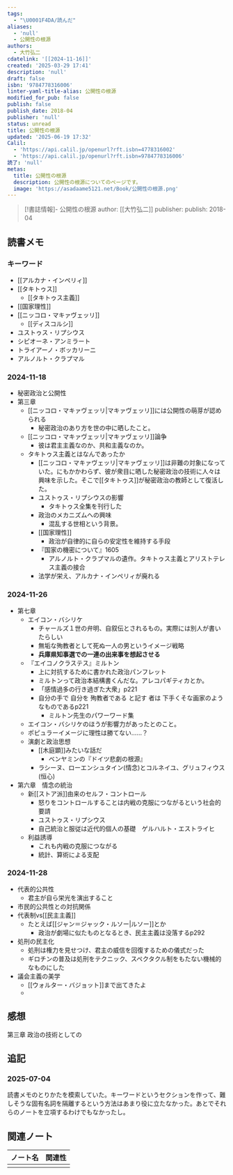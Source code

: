 ```yaml
---
tags:
  - "\U0001F4DA/読んだ"
aliases:
  - 'null'
  - 公開性の根源
authors:
  - 大竹弘二
cdatelink: '[[2024-11-16]]'
created: '2025-03-29 17:41'
description: 'null'
draft: false
isbn: '9784778316006'
linter-yaml-title-alias: 公開性の根源
modified_for_pub: false
publish: false
publish_date: 2018-04
publisher: 'null'
status: unread
title: 公開性の根源
updated: '2025-06-19 17:32'
Calil:
  - 'https://api.calil.jp/openurl?rft.isbn=4778316002'
  - 'https://api.calil.jp/openurl?rft.isbn=9784778316006'
読了: 'null'
metas:
  title: 公開性の根源
  description: 公開性の根源についてのページです。
  image: 'https://asadaame5121.net/Book/公開性の根源.png'
---
```

> [!書誌情報]-
>  公開性の根源
>  author: [[大竹弘二]]
>  publisher: 
>  publish: 2018-04 
　
## 読書メモ
### キーワード
- [[アルカナ・インペリィ]]
- [[タキトゥス]]
	- [[タキトゥス主義]]
- [[国家理性]]
- [[ニッコロ・マキァヴェッリ]]
	- [[ディスコルシ]]
- ユストゥス・リプシウス
- シピオーネ・アンミラート
- トライアーノ・ボッカリーニ
- アルノルト・クラプマル

### 2024-11-18
- 秘密政治と公開性
- 第三章
	- [[ニッコロ・マキァヴェッリ|マキァヴェッリ]]には公開性の萌芽が認められる
		- 秘密政治のあり方を世の中に晒したこと。
	- [[ニッコロ・マキァヴェッリ|マキァヴェッリ]]論争
		- 彼は君主主義なのか、共和主義なのか。
	- タキトゥス主義とはなんであったか
		- [[ニッコロ・マキァヴェッリ|マキァヴェッリ]]は非難の対象になっていた。にもかかわらず、彼が衆目に晒した秘密政治の技術に人々は興味を示した。そこで[[タキトゥス]]が秘密政治の教師として復活した。
		- ユストゥス・リプシウスの影響
			- タキトゥス全集を刊行した
		- 政治のメカニズムへの興味
			- 混乱する世相という背景。
		- [[国家理性]]
			- 政治が自律的に自らの安定性を維持する手段
		- 『国家の機密について』1605
			- アルノルト・クラプマルの遺作。タキトゥス主義とアリストテレス主義の接合
		- 法学が栄え、アルカナ・インペリィが廃れる
### 2024-11-26
- 第七章
	- エイコン・バシリケ
		- チャールズ１世の弁明、自叙伝とされるもの。実際には別人が書いたらしい
		- 無垢な殉教者として死ぬ一人の男というイメージ戦略
		- **兵庫県知事選での一連の出来事を想起させる**
	- 『エイコノクラステス』ミルトン
		- 上に対抗するために書かれた政治パンフレット
		- ミルトンって政治本結構書くんだな。アレコパギティカとか。
		- 「感情過多の行き過ぎた大衆」p221
		- 自分の手で 自分を 殉教者である と記す 者は 下手くそな画家のようなものであるp221
			- ミルトン先生のパワーワード集
	- エイコン・バシリケのほうが影響力があったとのこと。
	- ポピュラーイメージに理性は勝てない……？
	- 演劇と政治思想
		- [[木庭顕]]みたいな話だ
			- ベンヤミンの『ドイツ悲劇の根源』
		- ラシーヌ、ローエンシュタイン(情念)とコルネイユ、グリュフィウス(恒心)
- 第六章　情念の統治
	- 新[[ストア派]]由来のセルフ・コントロール
		- 怒りをコントロールすることは内戦の克服につながるという社会的要請
		- ユストゥス・リプシウス
		- 自己統治と服従は近代的個人の基礎　ゲルハルト・エストライヒ
	- 利益誘導
		- これも内戦の克服につながる
		- 統計、算術による支配
### 2024-11-28
- 代表的公共性
	- 君主が自ら栄光を演出すること
- 市民的公共性との対抗関係
- 代表制vs[[民主主義]]
	- たとえば[[ジャン＝ジャック・ルソー|ルソー]]とか
		- 政治が劇場に似たものとなるとき、民主主義は没落するp292
- 処刑の民主化
	- 処刑は権力を見せつけ、君主の威信を回復するための儀式だった
	- ギロチンの普及は処刑をテクニック、スペクタクル制をもたない機械的なものにした
- 議会主義の美学
	- [[ウォルター・バジョット]]まで出てきたよ
	- 
## 感想
第三章
政治の技術としての

## 追記
### 2025-07-04
読書メモのとりかたを模索していた。キーワードというセクションを作って、難しそうな固有名詞を隔離するという方法はあまり役に立たなかった。あとでそれらのノートを立項するわけでもなかったし。
## 関連ノート
| ノート名 | 関連性 |
| ---- | --- |
|      |     |
